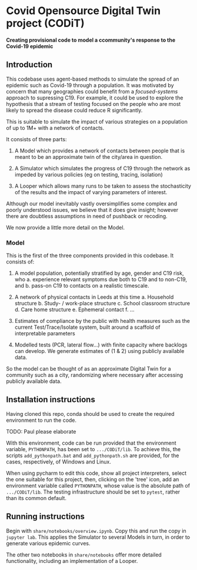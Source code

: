 #  Covid Opensource Digital Twin project (CODiT)

#### Creating provisional code to model a ccommunity's response to the Covid-19 epidemic

## Introduction

This codebase uses agent-based methods to simulate the spread of an epidemic such as Covid-19 through a population.
It was motivated by concern that many geographies could benefit from a _focused-systems_ approach to supressing C19. 
For example, it could be used to explore the hypothesis that a stream of testing focused on the people who are most likely 
to spread the disease could reduce R significantly. 

This is suitable to simulate the impact of various strategies on a population of up to 1M+ with a network of contacts.  

It consists of three parts:

1. A Model which provides a network of contacts between people that is meant to be an approximate twin of the city/area in question.

1. A Simulator which simulates the progress of C19 through the network as impeded by various policies (eg on testing, tracing, isolation)

1. A Looper which allows many runs to be taken to assess the stochasticity of the results and the impact of varying parameters of interest.


Although our model inevitably vastly oversimplifies some complex and poorly understood issues, 
we believe that it does give insight; however there are doubtless assumptions in need of pushback or recoding. 

We now provide a little more detail on the Model.

### Model
This is the first of the three components provided in this codebase. It consists of:

1.	A model population, potentially stratified by age, gender and C19 risk, who
a.	experience relevant symptoms due both to C19 and to non-C19, and 
b.	pass-on C19 to contacts on a realistic timescale.

2.	A network of physical contacts in Leeds at this time
a.	Household structure
b.	Study- / work-place structure
c.  School classroom structure
d.  Care home structure
e.	Ephemeral contact
f.  ...

3.	Estimates of compliance by the public with health measures such as the current Test/Trace/Isolate system, built around a scaffold of interpretable parameters

4.	Modelled tests (PCR, lateral flow…) with finite capacity where backlogs can develop.
We generate estimates of (1 & 2) using publicly available data. 

So the model can be thought of as an approximate Digital Twin for a community such as a city, 
randomizing where necessary after accessing publicly available data. 

## Installation instructions

Having cloned this repo, conda should be used to create the required environment to run the code.

TODO: Paul please elaborate 

With this environment, code can be run provided that the environment variable, `PYTHONPATH`, has been set
to `.../CODiT/lib`. To achieve this, the scripts `add_pythonpath.bat` and `add_pythonpath.sh` are provided, 
for the cases, respectively, of Windows and Linux.

When using pycharm to edit this code, show all project interpreters, select the one suitable for this project, 
then, clicking on the 'tree' icon, add an environment variable called `PYTHONPATH`, 
whose value is the absolute path of `.../CODiT/lib`. The testing infrastructure should be set to `pytest`, 
rather than its common default.

## Running instructions

Begin with `share/notebooks/overview.ipynb`. Copy this and run the copy in `jupyter lab`.
This applies the Simulator to several Models in turn, in order to generate various epidemic curves.

The other two notebooks in `share/notebooks` offer more detailed functionality, 
including an implementation of a Looper.
